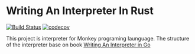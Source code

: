 # Writing An Interpreter In Rust

[![Build Status](https://travis-ci.org/mzumi/writing-an-interpreter-in-rust.svg?branch=master)](https://travis-ci.org/mzumi/writing-an-interpreter-in-rust)
[![codecov](https://codecov.io/gh/mzumi/writing-an-interpreter-in-rust/branch/master/graph/badge.svg)](https://codecov.io/gh/mzumi/writing-an-interpreter-in-rust)

This project is interpreter for Monkey programing launguage. The structure of the interpreter base on book [Writing An Interpreter in Go](https://interpreterbook.com/)
